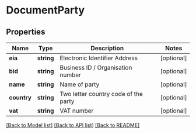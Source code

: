# DocumentParty

## Properties
Name | Type | Description | Notes
------------ | ------------- | ------------- | -------------
**eia** | **string** | Electronic Identifier Address | [optional] 
**bid** | **string** | Business ID / Organisation number | [optional] 
**name** | **string** | Name of party | [optional] 
**country** | **string** | Two letter country code of the party | [optional] 
**vat** | **string** | VAT number | [optional] 

[[Back to Model list]](../README.md#documentation-for-models) [[Back to API list]](../README.md#documentation-for-api-endpoints) [[Back to README]](../README.md)


